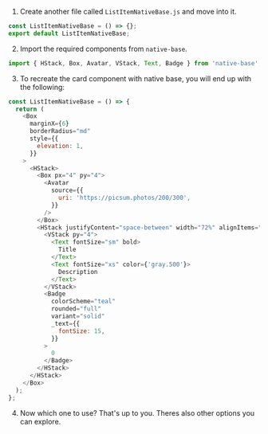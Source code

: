 1. Create another file called `ListItemNativeBase.js` and move into it.

```js
const ListItemNativeBase = () => {};
export default ListItemNativeBase;
```

2. Import the required components from `native-base`.

```js
import { HStack, Box, Avatar, VStack, Text, Badge } from 'native-base';
```

3. To recreate the card component with native base, you will end up with the following:

```js
const ListItemNativeBase = () => {
  return (
    <Box
      marginX={6}
      borderRadius="md"
      style={{
        elevation: 1,
      }}
    >
      <HStack>
        <Box px="4" py="4">
          <Avatar
            source={{
              uri: 'https://picsum.photos/200/300',
            }}
          />
        </Box>
        <HStack justifyContent="space-between" width="72%" alignItems="center">
          <VStack py="4">
            <Text fontSize="sm" bold>
              Title
            </Text>
            <Text fontSize="xs" color={'gray.500'}>
              Description
            </Text>
          </VStack>
          <Badge
            colorScheme="teal"
            rounded="full"
            variant="solid"
            _text={{
              fontSize: 15,
            }}
          >
            0
          </Badge>
        </HStack>
      </HStack>
    </Box>
  );
};
```

4. Now which one to use? That's up to you. Theres also other options you can explore.
